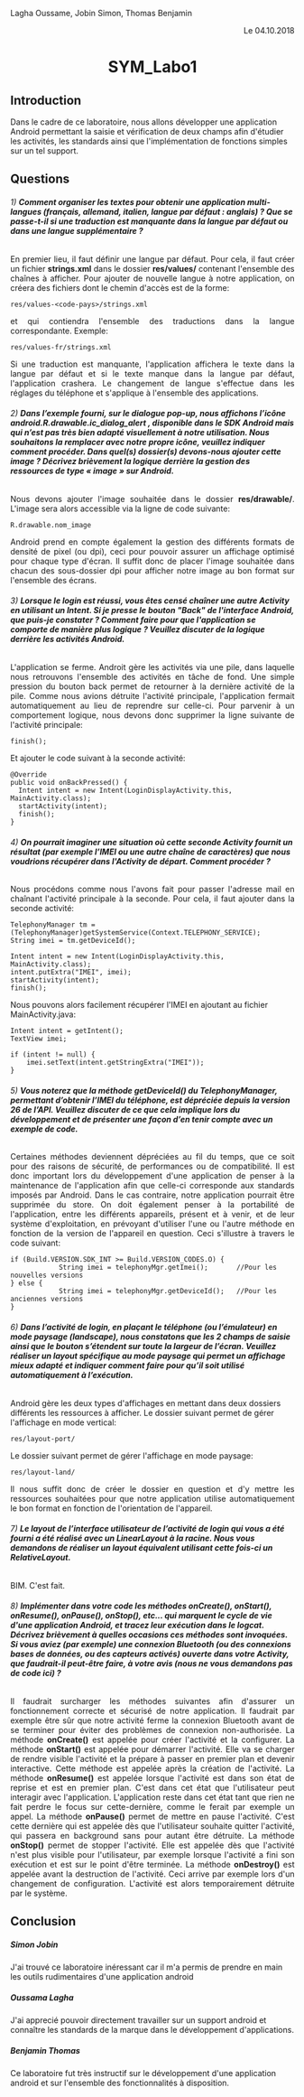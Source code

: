 Lagha Oussame, Jobin Simon, Thomas Benjamin <div style="text-align:right;">Le 04.10.2018 </div>


# <center> SYM_Labo1</center>

## Introduction

Dans le cadre de ce laboratoire, nous allons développer une application Android permettant la saisie et vérification de deux champs afin d'étudier les activités, les standards ainsi que l'implémentation de fonctions simples sur un tel support.

## Questions

###### 1)   <strong>Comment organiser les textes pour obtenir une application multi-langues (français, allemand, italien, langue par défaut : anglais) ? Que se passe-t-il si une traduction est manquante dans la langue par défaut ou dans une langue supplémentaire ?</strong>

<p style="text-align:justify;">
En premier lieu, il faut définir une langue par défaut. Pour cela, il faut créer un fichier <strong>strings.xml</strong> dans le dossier <strong>res/values/</strong> contenant l'ensemble des chaînes à afficher.
Pour ajouter de nouvelle langue à notre application, on créera des fichiers dont le chemin d'accès est de la forme:</p>

    res/values-<code-pays>/strings.xml  
<p style="text-align:justify;">
et qui contiendra l'ensemble des traductions dans la langue correspondante.
Exemple:</p>

    res/values-fr/strings.xml

<p style="text-align:justify;">
Si une traduction est manquante, l'application affichera le texte dans la langue par défaut et si le texte manque dans la langue par défaut, l'application crashera.
Le changement de langue s'effectue dans les réglages du téléphone et s'applique à l'ensemble des applications. </p>

###### 2)   <strong>Dans l’exemple fourni, sur le dialogue pop-up, nous affichons l’icône android.R.drawable.ic_dialog_alert , disponible dans le SDK Android mais qui n’est pas très bien adapté visuellement à notre utilisation. Nous souhaitons la remplacer avec notre propre icône, veuillez indiquer comment procéder. Dans quel(s) dossier(s) devons-nous ajouter cette image ? Décrivez brièvement la logique derrière la gestion des ressources de type « image » sur Android.</strong>
<p style="text-align:justify;">
Nous devons ajouter l'image souhaitée dans le dossier <strong>res/drawable/</strong>. L'image sera alors accessible via la ligne de code suivante:</p>

    R.drawable.nom_image

<p style="text-align:justify;">
Android prend en compte également la gestion des différents formats de densité de pixel (ou dpi), ceci pour pouvoir assurer un affichage optimisé pour chaque type d'écran.
Il suffit donc de placer l'image souhaitée dans chacun des sous-dossier dpi pour afficher notre image au bon format sur l'ensemble des écrans.</p>

###### 3)   <strong>Lorsque le login est réussi, vous êtes censé chaîner une autre Activity en utilisant un Intent. Si je presse le bouton "Back" de l'interface Android, que puis-je constater ? Comment faire pour que l'application se comporte de manière plus logique ? Veuillez discuter de la logique derrière les activités Android.</strong>
<p style="text-align:justify;">
L'application se ferme.
Androit gère les activités via une pile, dans laquelle nous retrouvons l'ensemble des activités en tâche de fond. Une simple pression du bouton back permet de retourner à la dernière activité de la pile.
Comme nous avions détruite l'activité principale, l'application fermait automatiquement au lieu de reprendre sur celle-ci. Pour parvenir à un comportement logique, nous devons donc supprimer la ligne suivante de l'activité principale: </p>

    finish();

Et ajouter le code suivant à la seconde activité:

    @Override
    public void onBackPressed() {
      Intent intent = new Intent(LoginDisplayActivity.this, MainActivity.class);
      startActivity(intent);
      finish();
    }


###### 4)   <strong>On pourrait imaginer une situation où cette seconde Activity fournit un résultat (par exemple l’IMEI ou une autre chaîne de caractères) que nous voudrions récupérer dans l'Activity de départ. Comment procéder ?</strong>
<p style="text-align:justify;">
Nous procédons comme nous l'avons fait pour passer l'adresse mail en chaînant l'activité principale à la seconde. Pour cela, il faut ajouter dans la seconde activité:</p>

    TelephonyManager tm = (TelephonyManager)getSystemService(Context.TELEPHONY_SERVICE);
    String imei = tm.getDeviceId();

    Intent intent = new Intent(LoginDisplayActivity.this, MainActivity.class);
    intent.putExtra("IMEI", imei);
    startActivity(intent);
    finish();


Nous pouvons alors facilement récupérer l'IMEI en ajoutant au fichier MainActivity.java:

    Intent intent = getIntent();
	TextView imei;

	if (intent != null) {
		imei.setText(intent.getStringExtra("IMEI"));
	}
###### 5)   <strong>Vous noterez que la méthode getDeviceId() du TelephonyManager, permettant d’obtenir l’IMEI du téléphone, est dépréciée depuis la version 26 de l’API. Veuillez discuter de ce que cela implique lors du développement et de présenter une façon d’en tenir compte avec un exemple de code.</strong>
<p style="text-align:justify;">
Certaines méthodes deviennent dépréciées au fil du temps, que ce soit pour des raisons de sécurité, de performances ou de compatibilité.
Il est donc important lors du développement d'une application de penser à la maintenance de l'application afin que celle-ci corresponde aux standards imposés par Android. Dans le cas contraire, notre application pourrait être supprimée du store.
On doit également penser à la portabilité de l'application, entre les différents appareils, présent et à venir, et de leur système d'exploitation, en prévoyant d'utiliser l'une ou l'autre méthode en fonction de la version de l'appareil en question. Ceci s'illustre à travers le code suivant:</p>

    if (Build.VERSION.SDK_INT >= Build.VERSION_CODES.O) {
                String imei = telephonyMgr.getImei();       //Pour les nouvelles versions
    } else {
                String imei = telephonyMgr.getDeviceId();   //Pour les anciennes versions
    }


###### 6)   <strong>Dans l’activité de login, en plaçant le téléphone (ou l’émulateur) en mode paysage (landscape), nous constatons que les 2 champs de saisie ainsi que le bouton s’étendent sur toute la largeur de l’écran. Veuillez réaliser un layout spécifique au mode paysage qui permet un affichage mieux adapté et indiquer comment faire pour qu’il soit utilisé automatiquement à l’exécution.</strong>



Android gère les deux types d'affichages en mettant dans deux dossiers différents les ressources à afficher.
Le dossier suivant permet de gérer l'affichage en mode vertical:

    res/layout-port/
Le dossier suivant permet de gérer l'affichage en mode paysage:

    res/layout-land/

<p style="text-align:justify;">Il nous suffit donc de créer le dossier en question et d'y mettre les ressources souhaitées pour que notre application utilise automatiquement le bon format en fonction de l'orientation de l'appareil.</p>

###### 7) <strong>Le layout de l’interface utilisateur de l’activité de login qui vous a été fourni a été réalisé avec un LinearLayout à la racine. Nous vous demandons de réaliser un layout équivalent utilisant cette fois-ci un RelativeLayout.</strong>
BIM. C'est fait.
###### 8)  <strong>Implémenter dans votre code les méthodes onCreate(), onStart(), onResume(), onPause(), onStop(), etc... qui marquent le cycle de vie d'une application Android, et tracez leur exécution dans le logcat. Décrivez brièvement à quelles occasions ces méthodes sont invoquées. Si vous aviez (par exemple) une connexion Bluetooth (ou des connexions bases de données, ou des capteurs activés) ouverte dans votre Activity, que faudrait-il peut-être faire, à votre avis (nous ne vous demandons pas de code ici) ?</strong>
<p style="text-align:justify;">Il faudrait surcharger les méthodes suivantes afin d'assurer un fonctionnement correcte et sécurisé de notre application. Il faudrait par exemple être sûr que notre activité ferme la connexion Bluetooth avant de se terminer pour éviter des problèmes  de connexion non-authorisée.
La méthode <strong>onCreate()</strong> est appelée pour créer l'activité et la configurer.
La méthode <strong>onStart()</strong> est appelée pour démarrer l'activité. Elle va se charger de rendre visible l'activité et la prépare à passer en premier plan et devenir interactive. Cette méthode est appelée après la création de l'activité.
La méthode <strong>onResume()</strong> est appelée lorsque l'activité est dans son état de reprise et est en premier plan. C'est dans cet état que l'utilisateur peut interagir avec l'application. L'application reste dans cet état tant que rien ne fait perdre le focus sur cette-dernière, comme le ferait par exemple un appel.
La méthode <strong>onPause()</strong> permet de mettre en pause l'activité. C'est cette dernière qui est appelée dès que l'utilisateur souhaite quitter l'activité, qui passera en background sans pour autant être détruite.
La méthode <strong>onStop()</strong> permet de stopper l'activité. Elle est appelée dès que l'activité n'est plus visible pour l'utilisateur, par exemple lorsque l'activité a fini son exécution et est sur le point d'être terminée.
La méthode <strong>onDestroy()</strong> est appelée avant la destruction de l'activité. Ceci arrive par exemple lors d'un changement de configuration. L'activité est alors temporairement détruite par le système.

## Conclusion

##### Simon Jobin
J'ai trouvé ce laboratoire inéressant car il m'a permis de prendre en main les outils rudimentaires d'une application android
##### Oussama Lagha
J'ai apprecié pouvoir directement travailler sur un support android et connaître les standards de la marque dans le développement d'applications.
##### Benjamin Thomas
Ce laboratoire fut très instructif sur le développement d'une application android et sur l'ensemble des fonctionnalités à disposition.
